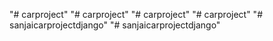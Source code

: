 "# carproject" 
"# carproject" 
"# carproject" 
"# carproject" 
"# sanjaicarprojectdjango" 
"# sanjaicarprojectdjango" 
